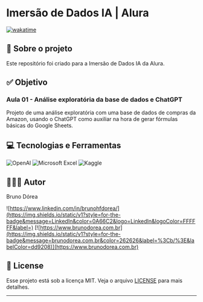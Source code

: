 # Imersão de Dados IA | Alura

[![wakatime](https://wakatime.com/badge/user/68660678-6b86-4b78-98df-f5f41a37e1bc/project/c5087deb-3f75-4103-8419-f505cd1e6898.svg)](https://wakatime.com/badge/user/68660678-6b86-4b78-98df-f5f41a37e1bc/project/c5087deb-3f75-4103-8419-f505cd1e6898)

## 💼 Sobre o projeto

Este repositório foi criado para a Imersão de Dados IA da Alura.

## ✅ Objetivo

### Aula 01 - Análise exploratória da base de dados e ChatGPT

Projeto de uma análise exploratória com uma base de dados de compras da Amazon, usando o ChatGPT como auxiliar na hora de gerar fórmulas básicas do Google Sheets.

## 💻 Tecnologias e Ferramentas

![OpenAI](https://img.shields.io/static/v1?style=for-the-badge&message=OpenAI&color=412991&logo=OpenAI&logoColor=FFFFFF&label=)
![Microsoft Excel](https://img.shields.io/static/v1?style=for-the-badge&message=Microsoft+Excel&color=217346&logo=Microsoft+Excel&logoColor=FFFFFF&label=)
![Kaggle](https://img.shields.io/static/v1?style=for-the-badge&message=Kaggle&color=222222&logo=Kaggle&logoColor=20BEFF&label=)

## 👨🏽‍💻 Autor

Bruno Dórea

![https://www.linkedin.com/in/brunohfdorea/](https://img.shields.io/static/v1?style=for-the-badge&message=LinkedIn&color=0A66C2&logo=LinkedIn&logoColor=FFFFFF&label=)
[![https://www.brunodorea.com.br](https://img.shields.io/static/v1?style=for-the-badge&message=brunodorea.com.br&color=262626&label=%3Cb/%3E&labelColor=dd9208)](https://www.brunodorea.com.br)

## 📝 License

Esse projeto está sob a licença MIT. Veja o arquivo [LICENSE](LICENSE) para mais detalhes.

---
